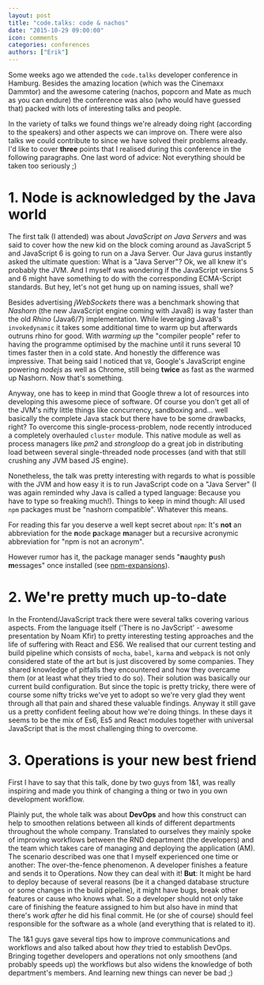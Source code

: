 ```yaml
---
layout: post
title: "code.talks: code & nachos"
date: "2015-10-29 09:00:00"
icon: comments
categories: conferences
authors: ["Erik"]
---
```


Some weeks ago we attended the `code.talks` developer conference in Hamburg.
Besides the amazing location (which was the Cinemaxx Dammtor) and the awesome catering (nachos, popcorn and Mate as much as you can endure) the conference was also (who would have guessed that) packed with lots of interesting talks and people.

In the variety of talks we found things we're already doing right (according to the speakers) and other aspects we can improve on.
There were also talks we could contribute to since we have solved their problems already.
I'd like to cover **three** points that I realised during this conference in the following paragraphs.
One last word of advice: Not everything should be taken too seriously ;)

# 1. Node is acknowledged by the Java world

The first talk (I attended) was about *JavaScript on Java Servers* and was said to cover how the new kid on the block coming around as JavaScript 5 and JavaScript 6 is going to run on a Java Server.
Our Java gurus instantly asked the ultimate question: What is a "Java Server"?
Ok, we all knew it's probably the JVM.
And I myself was wondering if the JavaScript versions 5 and 6 might have something to do with the corresponding ECMA-Script standards.
But hey, let's not get hung up on naming issues, shall we?

Besides advertising *jWebSockets* there was a benchmark showing that *Nashorn* (the new JavaScript engine coming with Java8) is way faster than the old *Rhino* (Java6/7) implementation.
While leveraging Java8's `invokedynamic` it takes some additional time to warm up but afterwards outruns rhino for good.
With *warming up* the "compiler people" refer to having the programme optimised by the machine until it runs several 10 times faster then in a cold state.
And honestly the difference was impressive.
That being said I noticed that `V8`, Google's JavaScript engine powering *nodejs* as well as Chrome, still being **twice** as fast as the warmed up Nashorn.
Now that's something.

Anyway, one has to keep in mind that Google threw a lot of resources into developing this awesome piece of software.
Of course you don't get all of the JVM's nifty little things like concurrency, sandboxing and... well basically the complete Java stack but there have to be some drawbacks, right?
To overcome this single-process-problem, node recently introduced a completely overhauled `cluster` module.
This native module as well as process managers like *pm2* and *strongloop* do a great job in distributing load between several single-threaded node processes (and with that still crushing any JVM based JS engine).

Nonetheless, the talk was pretty interesting with regards to what is possible with the JVM and how easy it is to run JavaScript code on a "Java Server" (I was again reminded why Java is called a typed language: Because you have to type so freaking much!).
Things to keep in mind though: All used `npm` packages must be "nashorn compatible".
Whatever this means.

For reading this far you deserve a well kept secret about `npm`: It's **not** an abbreviation for the **n**ode **p**ackage **m**anager but a recursive acronymic abbreviation for "npm is not an acronym".

However rumor has it, the package manager sends "**n**aughty **p**ush **m**essages" once installed (see [npm-expansions](https://github.com/npm/npm-expansions)).

# 2. We're pretty much up-to-date

In the Frontend/JavaScript track there were several talks covering various aspects.
From the language itself ('There is no JavScript' - awesome presentation by Noam Kfir) to pretty interesting testing approaches and the life of suffering with React and ES6.
We realised that our current testing and build pipeline which consists of `mocha`, `babel`, `karma` and `webpack` is not only considered state of the art but is just discovered by some companies.
They shared knowledge of pitfalls they encountered and how they overcame them (or at least what they tried to do so).
Their solution was basically our current build configuration.
But since the topic is pretty tricky, there were of course some nifty tricks we've yet to adopt so we're very glad they went through all that pain and shared these valuable findings.
Anyway it still gave us a pretty confident feeling about how we're doing things.
In these days it seems to be the mix of Es6, Es5 and React modules together with universal JavaScript that is the most challenging thing to overcome.

# 3. Operations is your new best friend

First I have to say that this talk, done by two guys from 1&1, was really inspiring and made you think of changing a thing or two in you own development workflow.

Plainly put, the whole talk was about **DevOps** and how this construct can help to smoothen relations between all kinds of different departments throughout the whole company.
Translated to ourselves they mainly spoke of improving workflows between the RND department (the developers) and the team which takes care of managing and deploying the application (AM).
The scenario described was one that I myself experienced one time or another: The over-the-fence phenomenon.
A developer finishes a feature and sends it to Operations.
Now they can deal with it!
**But**: It might be hard to deploy because of several reasons (be it a changed database structure or some changes in the build pipeline), it might have bugs, break other features or cause who knows what.
So a developer should not only take care of finishing the feature assigned to him but also have in mind that there's work *after* he did his final commit.
He (or she of course) should feel responsible for the software as a whole (and everything that is related to it).

The 1&1 guys gave several tips how to improve communications and workflows and also talked about how *they* tried to establish DevOps.
Bringing together developers and operations not only smoothens (and probably speeds up) the workflows but also widens the knowledge of both department's members.
And learning new things can never be bad ;)

